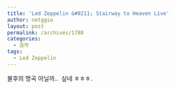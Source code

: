 ```yaml
---
title: 'Led Zeppelin &#8211; Stairway to Heaven Live'
author: netggio
layout: post
permalink: /archives/1780
categories:
  - 음악
tags:
  - Led Zeppelin
---
```

  
  
불후의 명곡 아닐까..&nbsp; 싶네 ㅎㅎㅎ.